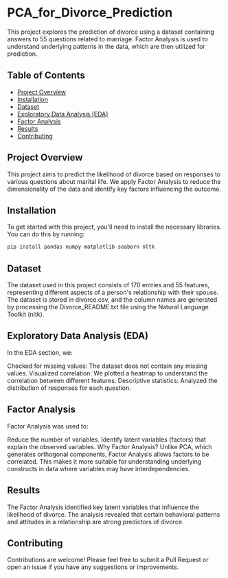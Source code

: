 # PCA_for_Divorce_Prediction

This project explores the prediction of divorce using a dataset containing answers to 55 questions related to marriage. Factor Analysis is used to understand underlying patterns in the data, which are then utilized for prediction.

## Table of Contents
- [Project Overview](#project-overview)
- [Installation](#installation)
- [Dataset](#dataset)
- [Exploratory Data Analysis (EDA)](#exploratory-data-analysis-eda)
- [Factor Analysis](#factor-analysis)
- [Results](#results)
- [Contributing](#contributing)

## Project Overview
This project aims to predict the likelihood of divorce based on responses to various questions about marital life. We apply Factor Analysis to reduce the dimensionality of the data and identify key factors influencing the outcome.

## Installation
To get started with this project, you'll need to install the necessary libraries. You can do this by running:

```bash
pip install pandas numpy matplotlib seaborn nltk
```
## Dataset
The dataset used in this project consists of 170 entries and 55 features, representing different aspects of a person's relationship with their spouse. The dataset is stored in divorce.csv, and the column names are generated by processing the Divorce_README.txt file using the Natural Language Toolkit (nltk).

## Exploratory Data Analysis (EDA)
In the EDA section, we:

Checked for missing values: The dataset does not contain any missing values.
Visualized correlation: We plotted a heatmap to understand the correlation between different features.
Descriptive statistics: Analyzed the distribution of responses for each question.

## Factor Analysis
Factor Analysis was used to:

Reduce the number of variables.
Identify latent variables (factors) that explain the observed variables.
Why Factor Analysis?
Unlike PCA, which generates orthogonal components, Factor Analysis allows factors to be correlated. This makes it more suitable for understanding underlying constructs in data where variables may have interdependencies.

## Results
The Factor Analysis identified key latent variables that influence the likelihood of divorce.
The analysis revealed that certain behavioral patterns and attitudes in a relationship are strong predictors of divorce.


## Contributing
Contributions are welcome! Please feel free to submit a Pull Request or open an issue if you have any suggestions or improvements.
